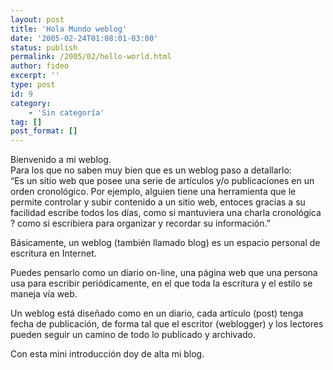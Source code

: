 ```yaml
---
layout: post
title: 'Hola Mundo weblog'
date: '2005-02-24T01:08:01-03:00'
status: publish
permalink: /2005/02/hello-world.html
author: fideo
excerpt: ''
type: post
id: 9
category:
    - 'Sin categoría'
tag: []
post_format: []
---
```

Bienvenido a mi weblog.  
Para los que no saben muy bien que es un weblog paso a detallarlo:  
“Es un sitio web que posee una serie de artículos y/o publicaciones en un orden cronológico. Por ejemplo, alguien tiene una herramienta que le permite controlar y subir contenido a un sitio web, entoces gracias a su facilidad escribe todos los días, como si mantuviera una charla cronológica ? como si escribiera para organizar y recordar su información.”

Básicamente, un weblog (también llamado blog) es un espacio personal de escritura en Internet.

Puedes pensarlo como un diario on-line, una página web que una persona usa para escribir periódicamente, en el que toda la escritura y el estilo se maneja vía web.

Un weblog está diseñado como en un diario, cada artículo (post) tenga fecha de publicación, de forma tal que el escritor (weblogger) y los lectores pueden seguir un camino de todo lo publicado y archivado.

Con esta mini introducción doy de alta mi blog.
